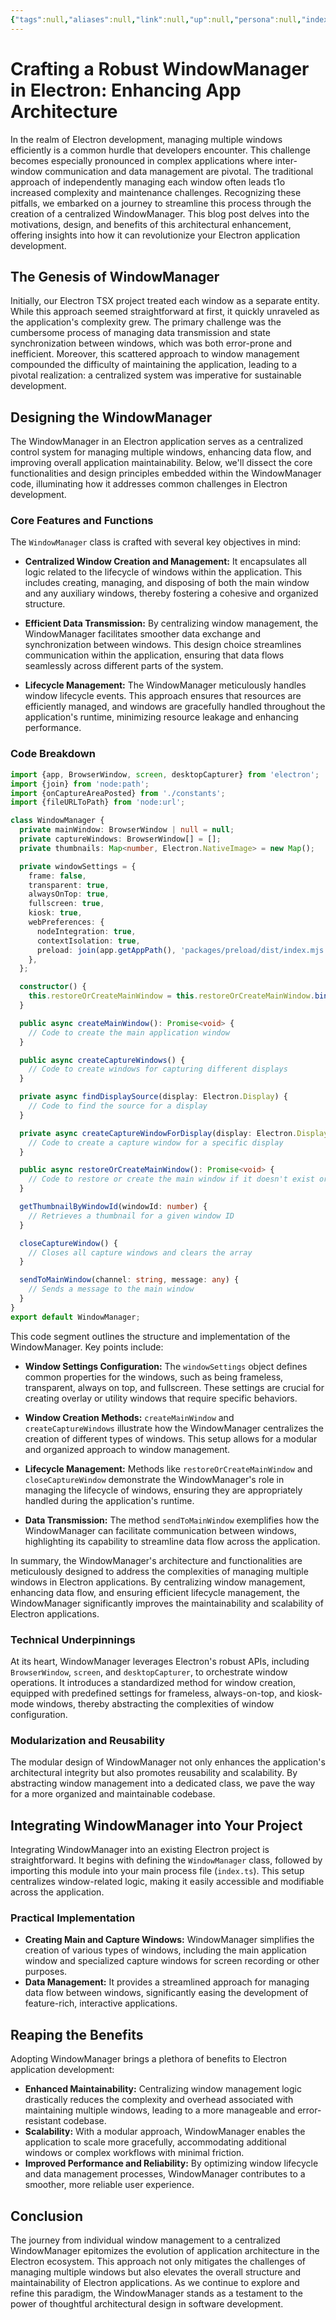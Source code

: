 ```yaml
---
{"tags":null,"aliases":null,"link":null,"up":null,"persona":null,"index":null,"date_created":"2024-02-10","date_modified":"2024-02-13","dg-publish":true,"permalink":"/encounters/crafting-a-robust-window-manager-in-electron-enhancing-app-architecture/","dgPassFrontmatter":true,"noteIcon":"1","created":"2024-02-10T23:36:53.062+09:00","updated":"2024-03-16T19:18:27.815+09:00"}
---
```


# Crafting a Robust WindowManager in Electron: Enhancing App Architecture

In the realm of Electron development, managing multiple windows efficiently is a common hurdle that developers encounter. This challenge becomes especially pronounced in complex applications where inter-window communication and data management are pivotal. The traditional approach of independently managing each window often leads t1o increased complexity and maintenance challenges. Recognizing these pitfalls, we embarked on a journey to streamline this process through the creation of a centralized WindowManager. This blog post delves into the motivations, design, and benefits of this architectural enhancement, offering insights into how it can revolutionize your Electron application development.

## The Genesis of WindowManager

Initially, our Electron TSX project treated each window as a separate entity. While this approach seemed straightforward at first, it quickly unraveled as the application's complexity grew. The primary challenge was the cumbersome process of managing data transmission and state synchronization between windows, which was both error-prone and inefficient. Moreover, this scattered approach to window management compounded the difficulty of maintaining the application, leading to a pivotal realization: a centralized system was imperative for sustainable development.

## Designing the WindowManager

The WindowManager in an Electron application serves as a centralized control system for managing multiple windows, enhancing data flow, and improving overall application maintainability. Below, we'll dissect the core functionalities and design principles embedded within the WindowManager code, illuminating how it addresses common challenges in Electron development.

### Core Features and Functions

The `WindowManager` class is crafted with several key objectives in mind:

- **Centralized Window Creation and Management:** It encapsulates all logic related to the lifecycle of windows within the application. This includes creating, managing, and disposing of both the main window and any auxiliary windows, thereby fostering a cohesive and organized structure.

- **Efficient Data Transmission:** By centralizing window management, the WindowManager facilitates smoother data exchange and synchronization between windows. This design choice streamlines communication within the application, ensuring that data flows seamlessly across different parts of the system.

- **Lifecycle Management:** The WindowManager meticulously handles window lifecycle events. This approach ensures that resources are efficiently managed, and windows are gracefully handled throughout the application's runtime, minimizing resource leakage and enhancing performance.

### Code Breakdown

```typescript
import {app, BrowserWindow, screen, desktopCapturer} from 'electron';
import {join} from 'node:path';
import {onCaptureAreaPosted} from './constants';
import {fileURLToPath} from 'node:url';

class WindowManager {
  private mainWindow: BrowserWindow | null = null;
  private captureWindows: BrowserWindow[] = [];
  private thumbnails: Map<number, Electron.NativeImage> = new Map();

  private windowSettings = {
    frame: false,
    transparent: true,
    alwaysOnTop: true,
    fullscreen: true,
    kiosk: true,
    webPreferences: {
      nodeIntegration: true,
      contextIsolation: true,
      preload: join(app.getAppPath(), 'packages/preload/dist/index.mjs'),
    },
  };

  constructor() {
    this.restoreOrCreateMainWindow = this.restoreOrCreateMainWindow.bind(this);
  }

  public async createMainWindow(): Promise<void> {
    // Code to create the main application window
  }

  public async createCaptureWindows() {
    // Code to create windows for capturing different displays
  }

  private async findDisplaySource(display: Electron.Display) {
    // Code to find the source for a display
  }

  private async createCaptureWindowForDisplay(display: Electron.Display, thumbnail: Electron.NativeImage) {
    // Code to create a capture window for a specific display
  }

  public async restoreOrCreateMainWindow(): Promise<void> {
    // Code to restore or create the main window if it doesn't exist or is destroyed
  }

  getThumbnailByWindowId(windowId: number) {
    // Retrieves a thumbnail for a given window ID
  }

  closeCaptureWindow() {
    // Closes all capture windows and clears the array
  }

  sendToMainWindow(channel: string, message: any) {
    // Sends a message to the main window
  }
}
export default WindowManager;
```

This code segment outlines the structure and implementation of the WindowManager. Key points include:

- **Window Settings Configuration:** The `windowSettings` object defines common properties for the windows, such as being frameless, transparent, always on top, and fullscreen. These settings are crucial for creating overlay or utility windows that require specific behaviors.

- **Window Creation Methods:** `createMainWindow` and `createCaptureWindows` illustrate how the WindowManager centralizes the creation of different types of windows. This setup allows for a modular and organized approach to window management.

- **Lifecycle Management:** Methods like `restoreOrCreateMainWindow` and `closeCaptureWindow` demonstrate the WindowManager's role in managing the lifecycle of windows, ensuring they are appropriately handled during the application's runtime.

- **Data Transmission:** The method `sendToMainWindow` exemplifies how the WindowManager can facilitate communication between windows, highlighting its capability to streamline data flow across the application.

In summary, the WindowManager's architecture and functionalities are meticulously designed to address the complexities of managing multiple windows in Electron applications. By centralizing window management, enhancing data flow, and ensuring efficient lifecycle management, the WindowManager significantly improves the maintainability and scalability of Electron applications.
### Technical Underpinnings

At its heart, WindowManager leverages Electron's robust APIs, including `BrowserWindow`, `screen`, and `desktopCapturer`, to orchestrate window operations. It introduces a standardized method for window creation, equipped with predefined settings for frameless, always-on-top, and kiosk-mode windows, thereby abstracting the complexities of window configuration.

### Modularization and Reusability

The modular design of WindowManager not only enhances the application's architectural integrity but also promotes reusability and scalability. By abstracting window management into a dedicated class, we pave the way for a more organized and maintainable codebase.

## Integrating WindowManager into Your Project

Integrating WindowManager into an existing Electron project is straightforward. It begins with defining the `WindowManager` class, followed by importing this module into your main process file (`index.ts`). This setup centralizes window-related logic, making it easily accessible and modifiable across the application.

### Practical Implementation

- **Creating Main and Capture Windows:** WindowManager simplifies the creation of various types of windows, including the main application window and specialized capture windows for screen recording or other purposes.
- **Data Management:** It provides a streamlined approach for managing data flow between windows, significantly easing the development of feature-rich, interactive applications.

## Reaping the Benefits

Adopting WindowManager brings a plethora of benefits to Electron application development:

- **Enhanced Maintainability:** Centralizing window management logic drastically reduces the complexity and overhead associated with maintaining multiple windows, leading to a more manageable and error-resistant codebase.
- **Scalability:** With a modular approach, WindowManager enables the application to scale more gracefully, accommodating additional windows or complex workflows with minimal friction.
- **Improved Performance and Reliability:** By optimizing window lifecycle and data management processes, WindowManager contributes to a smoother, more reliable user experience.

## Conclusion

The journey from individual window management to a centralized WindowManager epitomizes the evolution of application architecture in the Electron ecosystem. This approach not only mitigates the challenges of managing multiple windows but also elevates the overall structure and maintainability of Electron applications. As we continue to explore and refine this paradigm, the WindowManager stands as a testament to the power of thoughtful architectural design in software development.
